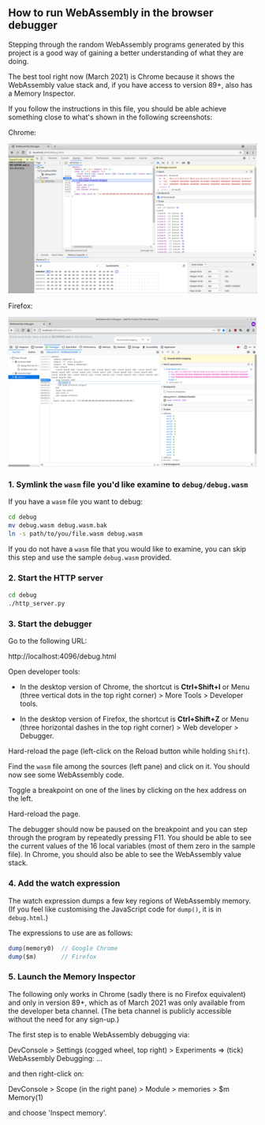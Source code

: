 ## How to run WebAssembly in the browser debugger

Stepping through the random WebAssembly programs generated by this project is a 
good way of gaining a better understanding of what they are doing.

The best tool right now (March 2021) is Chrome because it shows the WebAssembly 
value stack and, if you have access to version 89+, also has a Memory 
Inspector.

If you follow the instructions in this file, you should be able achieve 
something close to what's shown in the following screenshots:

Chrome:

![Chrome](chrome-screenshot.png)

Firefox:

![Firefox](firefox-screenshot.png)


### 1. Symlink the `wasm` file you'd like examine to `debug/debug.wasm`

If you have a `wasm` file you want to debug:

```bash
cd debug
mv debug.wasm debug.wasm.bak
ln -s path/to/you/file.wasm debug.wasm
```

If you do not have a `wasm` file that you would like to examine, you can skip 
this step and use the sample `debug.wasm` provided.

### 2. Start the HTTP server

```bash
cd debug
./http_server.py
```

### 3. Start the debugger

Go to the following URL:

http://localhost:4096/debug.html

Open developer tools:

- In the desktop version of Chrome, the shortcut is **Ctrl+Shift+I** or Menu 
(three vertical dots in the top right corner) > More Tools > Developer tools.

- In the desktop version of Firefox, the shortcut is **Ctrl+Shift+Z** or Menu 
(three horizontal dashes in the top right corner) > Web developer > Debugger.

Hard-reload the page (left-click on the Reload button while holding `Shift`).

Find the `wasm` file among the sources (left pane) and click on it. You should 
now see some WebAssembly code.

Toggle a breakpoint on one of the lines by clicking on the hex address on the 
left.

Hard-reload the page.

The debugger should now be paused on the breakpoint and you can step through 
the program by repeatedly pressing F11. You should be able to see the current 
values of the 16 local variables (most of them zero in the sample file). In 
Chrome, you should also be able to see the WebAssembly value stack.


### 4. Add the watch expression

The watch expression dumps a few key regions of WebAssembly memory. (If you 
feel like customising the JavaScript code for `dump()`, it is in `debug.html`.)

The expressions to use are as follows:

```javascript
dump(memory0)  // Google Chrome
dump($m)       // Firefox
```


### 5. Launch the Memory Inspector

The following only works in Chrome (sadly there is no Firefox equivalent) and 
only in version 89+, which as of March 2021 was only available from the 
developer beta channel. (The beta channel is publicly accessible without the 
need for any sign-up.)

The first step is to enable WebAssembly debugging via:

DevConsole > Settings (cogged wheel, top right) > Experiments => (tick) 
WebAssembly Debugging: ...

and then right-click on:

DevConsole > Scope (in the right pane) > Module > memories > $m Memory(1)

and choose 'Inspect memory'.
